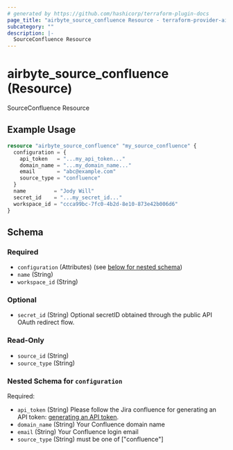 ```yaml
---
# generated by https://github.com/hashicorp/terraform-plugin-docs
page_title: "airbyte_source_confluence Resource - terraform-provider-airbyte"
subcategory: ""
description: |-
  SourceConfluence Resource
---
```


# airbyte_source_confluence (Resource)

SourceConfluence Resource

## Example Usage

```terraform
resource "airbyte_source_confluence" "my_source_confluence" {
  configuration = {
    api_token   = "...my_api_token..."
    domain_name = "...my_domain_name..."
    email       = "abc@example.com"
    source_type = "confluence"
  }
  name         = "Jody Will"
  secret_id    = "...my_secret_id..."
  workspace_id = "ccca99bc-7fc0-4b2d-8e10-873e42b006d6"
}
```

<!-- schema generated by tfplugindocs -->
## Schema

### Required

- `configuration` (Attributes) (see [below for nested schema](#nestedatt--configuration))
- `name` (String)
- `workspace_id` (String)

### Optional

- `secret_id` (String) Optional secretID obtained through the public API OAuth redirect flow.

### Read-Only

- `source_id` (String)
- `source_type` (String)

<a id="nestedatt--configuration"></a>
### Nested Schema for `configuration`

Required:

- `api_token` (String) Please follow the Jira confluence for generating an API token: <a href="https://support.atlassian.com/atlassian-account/docs/manage-api-tokens-for-your-atlassian-account/">generating an API token</a>.
- `domain_name` (String) Your Confluence domain name
- `email` (String) Your Confluence login email
- `source_type` (String) must be one of ["confluence"]


